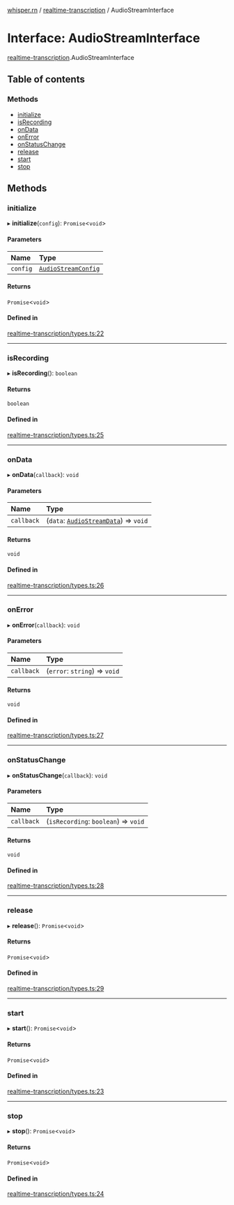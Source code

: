 [whisper.rn](../README.md) / [realtime-transcription](../modules/realtime_transcription.md) / AudioStreamInterface

# Interface: AudioStreamInterface

[realtime-transcription](../modules/realtime_transcription.md).AudioStreamInterface

## Table of contents

### Methods

- [initialize](realtime_transcription.AudioStreamInterface.md#initialize)
- [isRecording](realtime_transcription.AudioStreamInterface.md#isrecording)
- [onData](realtime_transcription.AudioStreamInterface.md#ondata)
- [onError](realtime_transcription.AudioStreamInterface.md#onerror)
- [onStatusChange](realtime_transcription.AudioStreamInterface.md#onstatuschange)
- [release](realtime_transcription.AudioStreamInterface.md#release)
- [start](realtime_transcription.AudioStreamInterface.md#start)
- [stop](realtime_transcription.AudioStreamInterface.md#stop)

## Methods

### initialize

▸ **initialize**(`config`): `Promise`<`void`\>

#### Parameters

| Name | Type |
| :------ | :------ |
| `config` | [`AudioStreamConfig`](realtime_transcription.AudioStreamConfig.md) |

#### Returns

`Promise`<`void`\>

#### Defined in

[realtime-transcription/types.ts:22](https://github.com/mybigday/whisper.rn/blob/ee85d12/src/realtime-transcription/types.ts#L22)

___

### isRecording

▸ **isRecording**(): `boolean`

#### Returns

`boolean`

#### Defined in

[realtime-transcription/types.ts:25](https://github.com/mybigday/whisper.rn/blob/ee85d12/src/realtime-transcription/types.ts#L25)

___

### onData

▸ **onData**(`callback`): `void`

#### Parameters

| Name | Type |
| :------ | :------ |
| `callback` | (`data`: [`AudioStreamData`](realtime_transcription.AudioStreamData.md)) => `void` |

#### Returns

`void`

#### Defined in

[realtime-transcription/types.ts:26](https://github.com/mybigday/whisper.rn/blob/ee85d12/src/realtime-transcription/types.ts#L26)

___

### onError

▸ **onError**(`callback`): `void`

#### Parameters

| Name | Type |
| :------ | :------ |
| `callback` | (`error`: `string`) => `void` |

#### Returns

`void`

#### Defined in

[realtime-transcription/types.ts:27](https://github.com/mybigday/whisper.rn/blob/ee85d12/src/realtime-transcription/types.ts#L27)

___

### onStatusChange

▸ **onStatusChange**(`callback`): `void`

#### Parameters

| Name | Type |
| :------ | :------ |
| `callback` | (`isRecording`: `boolean`) => `void` |

#### Returns

`void`

#### Defined in

[realtime-transcription/types.ts:28](https://github.com/mybigday/whisper.rn/blob/ee85d12/src/realtime-transcription/types.ts#L28)

___

### release

▸ **release**(): `Promise`<`void`\>

#### Returns

`Promise`<`void`\>

#### Defined in

[realtime-transcription/types.ts:29](https://github.com/mybigday/whisper.rn/blob/ee85d12/src/realtime-transcription/types.ts#L29)

___

### start

▸ **start**(): `Promise`<`void`\>

#### Returns

`Promise`<`void`\>

#### Defined in

[realtime-transcription/types.ts:23](https://github.com/mybigday/whisper.rn/blob/ee85d12/src/realtime-transcription/types.ts#L23)

___

### stop

▸ **stop**(): `Promise`<`void`\>

#### Returns

`Promise`<`void`\>

#### Defined in

[realtime-transcription/types.ts:24](https://github.com/mybigday/whisper.rn/blob/ee85d12/src/realtime-transcription/types.ts#L24)
